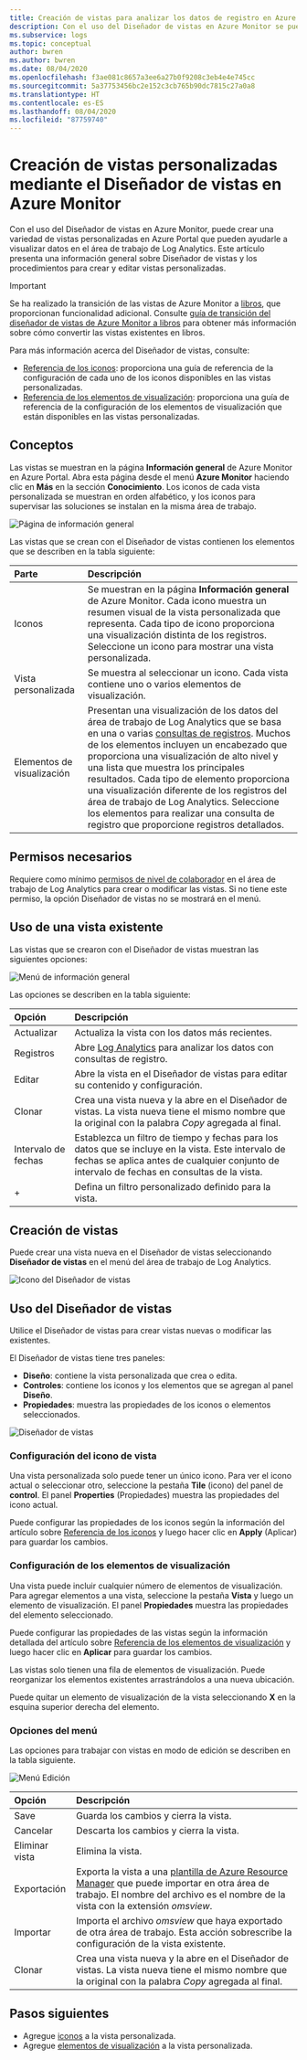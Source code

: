 ```yaml
---
title: Creación de vistas para analizar los datos de registro en Azure Monitor | Microsoft Docs
description: Con el uso del Diseñador de vistas en Azure Monitor se pueden crear vistas personalizadas que se muestran en Azure Portal y que contienen diferentes visualizaciones de datos en el área de trabajo de Log Analytics. En este artículo encontrará información general del Diseñador de vistas, y procedimientos para crear y editar vistas personalizadas.
ms.subservice: logs
ms.topic: conceptual
author: bwren
ms.author: bwren
ms.date: 08/04/2020
ms.openlocfilehash: f3ae081c8657a3ee6a27b0f9208c3eb4e4e745cc
ms.sourcegitcommit: 5a37753456bc2e152c3cb765b90dc7815c27a0a8
ms.translationtype: HT
ms.contentlocale: es-ES
ms.lasthandoff: 08/04/2020
ms.locfileid: "87759740"
---
```

# <a name="create-custom-views-by-using-view-designer-in-azure-monitor"></a>Creación de vistas personalizadas mediante el Diseñador de vistas en Azure Monitor
Con el uso del Diseñador de vistas en Azure Monitor, puede crear una variedad de vistas personalizadas en Azure Portal que pueden ayudarle a visualizar datos en el área de trabajo de Log Analytics. Este artículo presenta una información general sobre Diseñador de vistas y los procedimientos para crear y editar vistas personalizadas.

> [!IMPORTANT]
> Se ha realizado la transición de las vistas de Azure Monitor a [libros](workbooks-overview.md), que proporcionan funcionalidad adicional. Consulte [guía de transición del diseñador de vistas de Azure Monitor a libros](view-designer-conversion-overview.md) para obtener más información sobre cómo convertir las vistas existentes en libros.
 


Para más información acerca del Diseñador de vistas, consulte:

* [Referencia de los iconos](view-designer-tiles.md): proporciona una guía de referencia de la configuración de cada uno de los iconos disponibles en las vistas personalizadas.
* [Referencia de los elementos de visualización](view-designer-parts.md): proporciona una guía de referencia de la configuración de los elementos de visualización que están disponibles en las vistas personalizadas.


## <a name="concepts"></a>Conceptos
Las vistas se muestran en la página **Información general** de Azure Monitor en Azure Portal. Abra esta página desde el menú **Azure Monitor** haciendo clic en **Más** en la sección **Conocimiento**. Los iconos de cada vista personalizada se muestran en orden alfabético, y los iconos para supervisar las soluciones se instalan en la misma área de trabajo.

![Página de información general](media/view-designer/overview-page.png)

Las vistas que se crean con el Diseñador de vistas contienen los elementos que se describen en la tabla siguiente:

| Parte | Descripción |
|:--- |:--- |
| Iconos | Se muestran en la página **Información general** de Azure Monitor. Cada icono muestra un resumen visual de la vista personalizada que representa. Cada tipo de icono proporciona una visualización distinta de los registros. Seleccione un icono para mostrar una vista personalizada. |
| Vista personalizada | Se muestra al seleccionar un icono. Cada vista contiene uno o varios elementos de visualización. |
| Elementos de visualización | Presentan una visualización de los datos del área de trabajo de Log Analytics que se basa en una o varias [consultas de registros](../log-query/log-query-overview.md). Muchos de los elementos incluyen un encabezado que proporciona una visualización de alto nivel y una lista que muestra los principales resultados. Cada tipo de elemento proporciona una visualización diferente de los registros del área de trabajo de Log Analytics. Seleccione los elementos para realizar una consulta de registro que proporcione registros detallados. |

## <a name="required-permissions"></a>Permisos necesarios
Requiere como mínimo [permisos de nivel de colaborador](manage-access.md#manage-access-using-azure-permissions) en el área de trabajo de Log Analytics para crear o modificar las vistas. Si no tiene este permiso, la opción Diseñador de vistas no se mostrará en el menú.


## <a name="work-with-an-existing-view"></a>Uso de una vista existente
Las vistas que se crearon con el Diseñador de vistas muestran las siguientes opciones:

![Menú de información general](media/view-designer/overview-menu.png)

Las opciones se describen en la tabla siguiente:

| Opción | Descripción |
|:--|:--|
| Actualizar   | Actualiza la vista con los datos más recientes. | 
| Registros      | Abre [Log Analytics](../log-query/log-query-overview.md) para analizar los datos con consultas de registro. |
| Editar       | Abre la vista en el Diseñador de vistas para editar su contenido y configuración.  |
| Clonar      | Crea una vista nueva y la abre en el Diseñador de vistas. La vista nueva tiene el mismo nombre que la original con la palabra *Copy* agregada al final. |
| Intervalo de fechas | Establezca un filtro de tiempo y fechas para los datos que se incluye en la vista. Este intervalo de fechas se aplica antes de cualquier conjunto de intervalo de fechas en consultas de la vista.  |
| +          | Defina un filtro personalizado definido para la vista. |


## <a name="create-a-new-view"></a>Creación de vistas
Puede crear una vista nueva en el Diseñador de vistas seleccionando **Diseñador de vistas** en el menú del área de trabajo de Log Analytics.

![Icono del Diseñador de vistas](media/view-designer/view-designer-tile.png)


## <a name="work-with-view-designer"></a>Uso del Diseñador de vistas
Utilice el Diseñador de vistas para crear vistas nuevas o modificar las existentes. 

El Diseñador de vistas tiene tres paneles: 
* **Diseño**: contiene la vista personalizada que crea o edita. 
* **Controles**: contiene los iconos y los elementos que se agregan al panel **Diseño**. 
* **Propiedades**: muestra las propiedades de los iconos o elementos seleccionados.

![Diseñador de vistas](media/view-designer/view-designer-screenshot.png)

### <a name="configure-the-view-tile"></a>Configuración del icono de vista
Una vista personalizada solo puede tener un único icono. Para ver el icono actual o seleccionar otro, seleccione la pestaña **Tile** (icono) del panel de **control**. El panel **Properties** (Propiedades) muestra las propiedades del icono actual. 

Puede configurar las propiedades de los iconos según la información del artículo sobre [Referencia de los iconos](view-designer-tiles.md) y luego hacer clic en **Apply** (Aplicar) para guardar los cambios.

### <a name="configure-the-visualization-parts"></a>Configuración de los elementos de visualización
Una vista puede incluir cualquier número de elementos de visualización. Para agregar elementos a una vista, seleccione la pestaña **Vista** y luego un elemento de visualización. El panel **Propiedades** muestra las propiedades del elemento seleccionado. 

Puede configurar las propiedades de las vistas según la información detallada del artículo sobre [Referencia de los elementos de visualización](view-designer-parts.md) y luego hacer clic en **Aplicar** para guardar los cambios.

Las vistas solo tienen una fila de elementos de visualización. Puede reorganizar los elementos existentes arrastrándolos a una nueva ubicación.

Puede quitar un elemento de visualización de la vista seleccionando **X** en la esquina superior derecha del elemento.


### <a name="menu-options"></a>Opciones del menú
Las opciones para trabajar con vistas en modo de edición se describen en la tabla siguiente.

![Menú Edición](media/view-designer/edit-menu.png)

| Opción | Descripción |
|:--|:--|
| Save        | Guarda los cambios y cierra la vista. |
| Cancelar      | Descarta los cambios y cierra la vista. |
| Eliminar vista | Elimina la vista. |
| Exportación      | Exporta la vista a una [plantilla de Azure Resource Manager](../../azure-resource-manager/templates/template-syntax.md) que puede importar en otra área de trabajo. El nombre del archivo es el nombre de la vista con la extensión *omsview*. |
| Importar      | Importa el archivo *omsview* que haya exportado de otra área de trabajo. Esta acción sobrescribe la configuración de la vista existente. |
| Clonar       | Crea una vista nueva y la abre en el Diseñador de vistas. La vista nueva tiene el mismo nombre que la original con la palabra *Copy* agregada al final. |

## <a name="next-steps"></a>Pasos siguientes
* Agregue [iconos](view-designer-tiles.md) a la vista personalizada.
* Agregue [elementos de visualización](view-designer-parts.md) a la vista personalizada.
